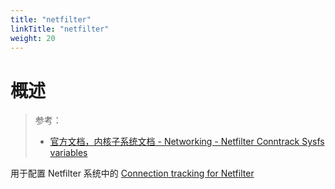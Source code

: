 ```yaml
---
title: "netfilter"
linkTitle: "netfilter"
weight: 20
---
```


# 概述

> 参考：
>
> - [官方文档，内核子系统文档 - Networking - Netfilter Conntrack Sysfs variables](https://www.kernel.org/doc/html/latest/networking/nf_conntrack-sysctl.html)

用于配置 Netfilter 系统中的 [Connection tracking for Netfilter](/docs/1.操作系统/Kernel/Network/Linux%20网络流量控制/Netfilter/Connection%20tracking%20for%20Netfilter.md)
